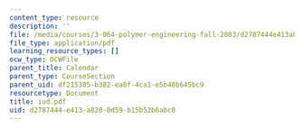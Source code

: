 ```yaml
---
content_type: resource
description: ''
file: /media/courses/3-064-polymer-engineering-fall-2003/d2787444e413a8200d59b15b52b6abc8_iud.pdf
file_type: application/pdf
learning_resource_types: []
ocw_type: OCWFile
parent_title: Calendar
parent_type: CourseSection
parent_uid: df215385-b382-ea0f-4ca1-e5b48b645bc9
resourcetype: Document
title: iud.pdf
uid: d2787444-e413-a820-0d59-b15b52b6abc8
---
```

